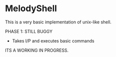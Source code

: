 # MelodyShell
This is a very basic implementation of unix-like shell.

PHASE 1:
  STILL BUGGY
  - Takes I/P and executes basic commands
  
ITS A WORKING IN PROGRESS.
  
